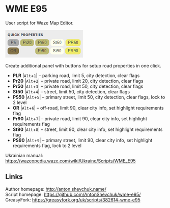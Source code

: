 # WME E95
User script for Waze Map Editor.

![](screenshot.png)

Create additional panel with buttons for setup road properties in one click.
* **PLR**  |`Alt`+`1`| – parking road, limit 5, city detection, clear flags
* **Pr20** |`Alt`+`2`| – private road, limit 20, city detection, clear flags
* **Pr50** |`Alt`+`3`| – private road, limit 50, city detection, clear flags
* **St50** |`Alt`+`4`| – street, limit 50, city detection, clear flags
* **PS50** |`Alt`+`5`| – primary street, limit 50, city detection, clear flags, lock to 2 level
* **OR**   |`Alt`+`6`| – off-road, limit 90, clear city info, set highlight requirements flag
* **Pr90** |`Alt`+`7`| – private road, limit 90, clear city info, set highlight requirements flag
* **St90** |`Alt`+`8`| – street, limit 90, clear city info, set highlight requirements flag
* **PS90** |`Alt`+`9`| – primary street, limit 90, clear city info, set highlight requirements flag, lock to 2 level

Ukrainian manual: https://wazeopedia.waze.com/wiki/Ukraine/Scripts/WME_E95

## Links
Author homepage: http://anton.shevchuk.name/  
Script homepage: https://github.com/AntonShevchuk/wme-e95/  
GreasyFork: https://greasyfork.org/uk/scripts/382614-wme-e95  

